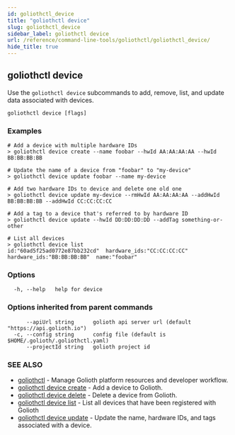 ```yaml
---
id: goliothctl_device
title: "goliothctl device"
slug: goliothctl_device
sidebar_label: goliothctl device
url: /reference/command-line-tools/goliothctl/goliothctl_device/
hide_title: true
---
```

## goliothctl device

Use the `goliothctl device` subcommands to add, remove, list, and update data associated with devices.

```
goliothctl device [flags]
```

### Examples

```
# Add a device with multiple hardware IDs
> goliothctl device create --name foobar --hwId AA:AA:AA:AA --hwId BB:BB:BB:BB

# Update the name of a device from "foobar" to "my-device"
> goliothctl device update foobar --name my-device

# Add two hardware IDs to device and delete one old one
> goliothctl device update my-device --rmHwId AA:AA:AA:AA --addHwId BB:BB:BB:BB --addHwId CC:CC:CC:CC

# Add a tag to a device that's referred to by hardware ID
> goliothctl device update --hwId DD:DD:DD:DD --addTag something-or-other

# List all devices
> goliothctl device list
id:"60ad5f25ad0772e87bb232cd"  hardware_ids:"CC:CC:CC:CC"  hardware_ids:"BB:BB:BB:BB"  name:"foobar"
```

### Options

```
  -h, --help   help for device
```

### Options inherited from parent commands

```
      --apiUrl string      golioth api server url (default "https://api.golioth.io")
  -c, --config string      config file (default is $HOME/.golioth/.goliothctl.yaml)
      --projectId string   golioth project id
```

### SEE ALSO

* [goliothctl](/reference/command-line-tools/goliothctl/goliothctl/)	 - Manage Golioth platform resources and developer workflow.
* [goliothctl device create](/reference/command-line-tools/goliothctl/goliothctl_device_create/)	 - Add a device to Golioth.
* [goliothctl device delete](/reference/command-line-tools/goliothctl/goliothctl_device_delete/)	 - Delete a device from Golioth.
* [goliothctl device list](/reference/command-line-tools/goliothctl/goliothctl_device_list/)	 - List all devices that have been registered with Golioth
* [goliothctl device update](/reference/command-line-tools/goliothctl/goliothctl_device_update/)	 - Update the name, hardware IDs, and tags associated with a device.

